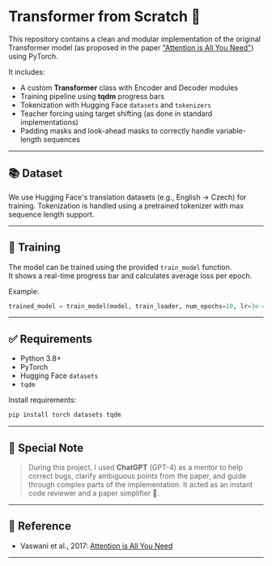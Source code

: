# Transformer from Scratch 🚀

This repository contains a clean and modular implementation of the original Transformer model (as proposed in the paper ["Attention is All You Need"](https://arxiv.org/abs/1706.03762)) using PyTorch.

It includes:
- A custom **Transformer** class with Encoder and Decoder modules
- Training pipeline using **tqdm** progress bars
- Tokenization with Hugging Face `datasets` and `tokenizers`
- Teacher forcing using target shifting (as done in standard implementations)
- Padding masks and look-ahead masks to correctly handle variable-length sequences

---

## 📚 Dataset

We use Hugging Face's translation datasets (e.g., English → Czech) for training. 
Tokenization is handled using a pretrained tokenizer with max sequence length support.

---

## 🚀 Training

The model can be trained using the provided `train_model` function.  
It shows a real-time progress bar and calculates average loss per epoch.

Example:
```python
trained_model = train_model(model, train_loader, num_epochs=10, lr=3e-4, device='cuda')
````

---

## ✅ Requirements

* Python 3.8+
* PyTorch
* Hugging Face `datasets`
* `tqdm`

Install requirements:

```bash
pip install torch datasets tqdm
```

---

## 🤖 Special Note

> During this project, I used **ChatGPT** (GPT-4) as a mentor to help correct bugs, clarify ambiguous points from the paper, and guide through complex parts of the implementation.
> It acted as an instant code reviewer and a paper simplifier 💪.

---

## 📝 Reference

* Vaswani et al., 2017: [Attention is All You Need](https://arxiv.org/abs/1706.03762)

---


